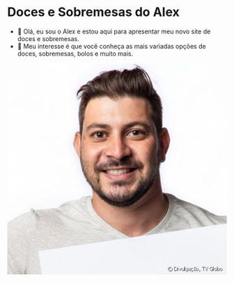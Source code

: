 # Doces e Sobremesas do Alex

- 👋 Olá, eu sou o Alex e estou aqui para apresentar meu novo site de doces e sobremesas.
- 👀 Meu interesse é que você conheça as mais variadas opções de doces, sobremesas, bolos e muito mais.

<img src="caio.jpg" alt="Texto alternativo" title="Avatar" />

<!---
alexnovaes22/alexnovaes22 is a ✨ special ✨ repository because its `README.md` (this file) appears on your GitHub profile.
You can click the Preview link to take a look at your changes.
--->
